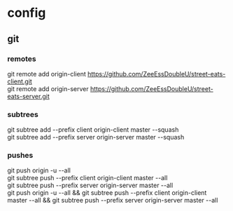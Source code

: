 # config

## git

### remotes

git remote add origin-client https://github.com/ZeeEssDoubleU/street-eats-client.git  
git remote add origin-server https://github.com/ZeeEssDoubleU/street-eats-server.git

### subtrees

git subtree add --prefix client origin-client master --squash  
git subtree add --prefix server origin-server master --squash

### pushes

git push origin -u --all  
git subtree push --prefix client origin-client master --all  
git subtree push --prefix server origin-server master --all  
git push origin -u --all && git subtree push --prefix client origin-client master --all && git subtree push --prefix server origin-server master --all
